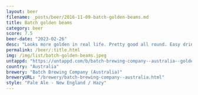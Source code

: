 ```yaml
---
layout: beer
filename: _posts/beer/2016-11-09-batch-golden-beams.md
title: Batch golden beams
category: beer
score: 7.5
beer-date: "2023-02-26"
desc: "Looks more golden in real life. Pretty good all round. Easy drinking with a good floral smell and flavour"
permalink: /beer/:title.html
img: /img/list/batch-golden-beams.jpeg
untappd: "https://untappd.com/b/batch-brewing-company--australia--golden-beams-hazy-pale-ale/5090021"
country: "Australia"
brewery: "Batch Brewing Company (Australia)"
breweryURL: "/brewery/batch-brewing-company--australia.html"
style: "Pale Ale - New England / Hazy"
---
```

